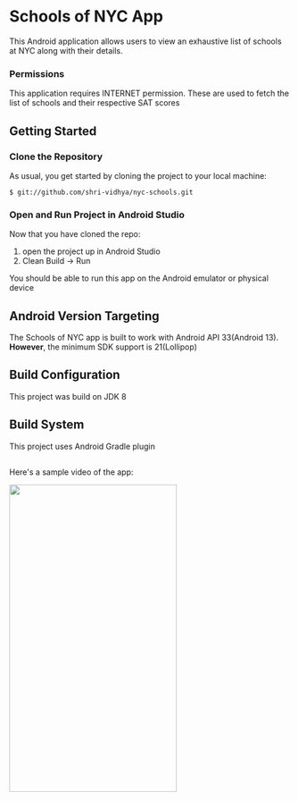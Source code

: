 # Schools of NYC App
This Android application allows users to view an exhaustive list of schools at NYC along with their details.

### Permissions
This application requires INTERNET permission.
These are used to fetch the list of schools and their respective SAT scores

## Getting Started

### Clone the Repository

As usual, you get started by cloning the project to your local machine:

```
$ git://github.com/shri-vidhya/nyc-schools.git
```


### Open and Run Project in Android Studio
Now that you have cloned the repo:


1. open the project up in Android Studio
2. Clean Build -> Run

You should be able to run this app on the Android emulator or physical device

## Android Version Targeting
The Schools of NYC app is built to work with Android API 33(Android 13). **However**, the minimum SDK support is 21(Lollipop)

## Build Configuration
This project was build on JDK 8

## Build System
This project uses Android Gradle plugin

##
Here's a sample video of the app:



<a href="url"><img src="https://user-images.githubusercontent.com/78934822/207242601-81e0c6d5-759c-474d-9297-191dd2fc1096.gif" align="left" height="550" width="300" ></a>

